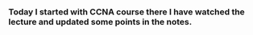 ### Today I started with CCNA course there I have watched the lecture and updated some points in the notes. 

